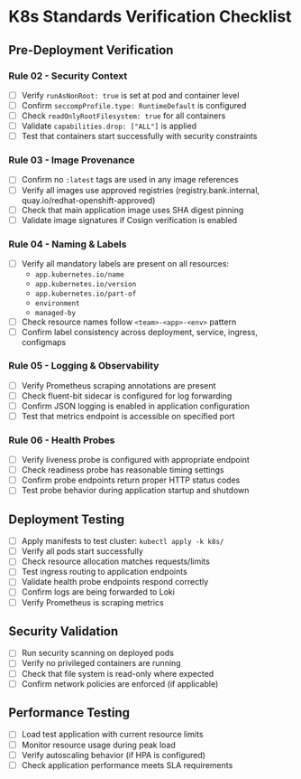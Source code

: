 # K8s Standards Verification Checklist

## Pre-Deployment Verification

### Rule 02 - Security Context
- [ ] Verify `runAsNonRoot: true` is set at pod and container level
- [ ] Confirm `seccompProfile.type: RuntimeDefault` is configured
- [ ] Check `readOnlyRootFilesystem: true` for all containers
- [ ] Validate `capabilities.drop: ["ALL"]` is applied
- [ ] Test that containers start successfully with security constraints

### Rule 03 - Image Provenance  
- [ ] Confirm no `:latest` tags are used in any image references
- [ ] Verify all images use approved registries (registry.bank.internal, quay.io/redhat-openshift-approved)
- [ ] Check that main application image uses SHA digest pinning
- [ ] Validate image signatures if Cosign verification is enabled

### Rule 04 - Naming & Labels
- [ ] Verify all mandatory labels are present on all resources:
  - `app.kubernetes.io/name`
  - `app.kubernetes.io/version` 
  - `app.kubernetes.io/part-of`
  - `environment`
  - `managed-by`
- [ ] Check resource names follow `<team>-<app>-<env>` pattern
- [ ] Confirm label consistency across deployment, service, ingress, configmaps

### Rule 05 - Logging & Observability
- [ ] Verify Prometheus scraping annotations are present
- [ ] Check fluent-bit sidecar is configured for log forwarding
- [ ] Confirm JSON logging is enabled in application configuration
- [ ] Test that metrics endpoint is accessible on specified port

### Rule 06 - Health Probes
- [ ] Verify liveness probe is configured with appropriate endpoint
- [ ] Check readiness probe has reasonable timing settings
- [ ] Confirm probe endpoints return proper HTTP status codes
- [ ] Test probe behavior during application startup and shutdown

## Deployment Testing
- [ ] Apply manifests to test cluster: `kubectl apply -k k8s/`
- [ ] Verify all pods start successfully
- [ ] Check resource allocation matches requests/limits
- [ ] Test ingress routing to application endpoints
- [ ] Validate health probe endpoints respond correctly
- [ ] Confirm logs are being forwarded to Loki
- [ ] Verify Prometheus is scraping metrics

## Security Validation
- [ ] Run security scanning on deployed pods
- [ ] Verify no privileged containers are running
- [ ] Check that file system is read-only where expected
- [ ] Confirm network policies are enforced (if applicable)

## Performance Testing
- [ ] Load test application with current resource limits
- [ ] Monitor resource usage during peak load
- [ ] Verify autoscaling behavior (if HPA is configured)
- [ ] Check application performance meets SLA requirements
